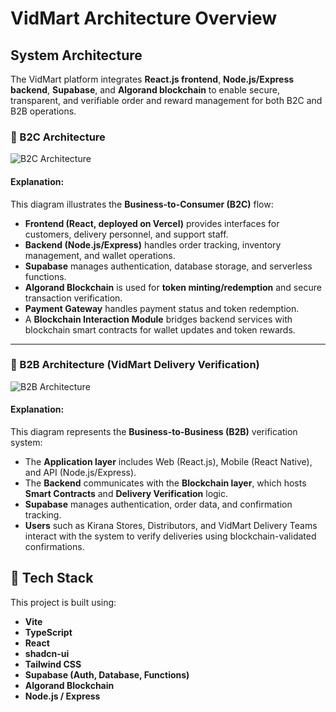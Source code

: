 # VidMart Architecture Overview

## System Architecture

The VidMart platform integrates **React.js frontend**, **Node.js/Express backend**, **Supabase**, and **Algorand blockchain** to enable secure, transparent, and verifiable order and reward management for both B2C and B2B operations.

### 🧩 B2C Architecture

![B2C Architecture](./B2C.png)

#### Explanation:

This diagram illustrates the **Business-to-Consumer (B2C)** flow:

- **Frontend (React, deployed on Vercel)** provides interfaces for customers, delivery personnel, and support staff.
- **Backend (Node.js/Express)** handles order tracking, inventory management, and wallet operations.
- **Supabase** manages authentication, database storage, and serverless functions.
- **Algorand Blockchain** is used for **token minting/redemption** and secure transaction verification.
- **Payment Gateway** handles payment status and token redemption.
- A **Blockchain Interaction Module** bridges backend services with blockchain smart contracts for wallet updates and token rewards.

---

### 🏪 B2B Architecture (VidMart Delivery Verification)

![B2B Architecture](<./B2B.png>)

#### Explanation:

This diagram represents the **Business-to-Business (B2B)** verification system:

- The **Application layer** includes Web (React.js), Mobile (React Native), and API (Node.js/Express).
- The **Backend** communicates with the **Blockchain layer**, which hosts **Smart Contracts** and **Delivery Verification** logic.
- **Supabase** manages authentication, order data, and confirmation tracking.
- **Users** such as Kirana Stores, Distributors, and VidMart Delivery Teams interact with the system to verify deliveries using blockchain-validated confirmations.

## 🧠 Tech Stack

This project is built using:

- **Vite**
- **TypeScript**
- **React**
- **shadcn-ui**
- **Tailwind CSS**
- **Supabase (Auth, Database, Functions)**
- **Algorand Blockchain**
- **Node.js / Express**
